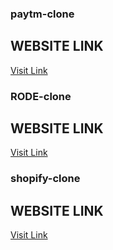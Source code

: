 ### paytm-clone

## WEBSITE LINK

[Visit Link](https://github.com/jysin330/payTM)

### RODE-clone

## WEBSITE LINK

[Visit Link](https://github.com/jysin330/RODE)

### shopify-clone

## WEBSITE LINK

[Visit Link](https://github.com/jysin330/Shopify)
